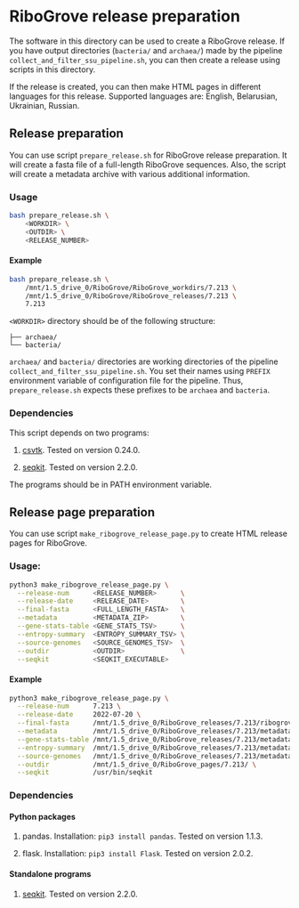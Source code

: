 # RiboGrove release preparation

The software in this directory can be used to create a RiboGrove release. If you have output directories (`bacteria/` and `archaea/`) made by the pipeline `collect_and_filter_ssu_pipeline.sh`, you can then create a release using scripts in this directory.

If the release is created, you can then make HTML pages in different languages for this release. Supported languages are: English, Belarusian, Ukrainian, Russian.

## Release preparation

You can use script `prepare_release.sh` for RiboGrove release preparation. It will create a fasta file of a full-length RiboGrove sequences. Also, the script will create a metadata archive with various additional information.

### Usage

```bash
bash prepare_release.sh \
    <WORKDIR> \
    <OUTDIR> \
    <RELEASE_NUMBER>
```

#### Example

```bash
bash prepare_release.sh \
    /mnt/1.5_drive_0/RiboGrove/RiboGrove_workdirs/7.213 \
    /mnt/1.5_drive_0/RiboGrove/RiboGrove_releases/7.213 \
    7.213
```

`<WORKDIR>` directory should be of the following structure:

```
├── archaea/
└── bacteria/
```

`archaea/` and `bacteria/` directories are working directories of the pipeline `collect_and_filter_ssu_pipeline.sh`. You set their names using `PREFIX` environment variable of configuration file for the pipeline. Thus, `prepare_release.sh` expects these prefixes to be `archaea` and `bacteria`.

### Dependencies

This script depends on two programs:

1. [csvtk](https://github.com/shenwei356/csvtk). Tested on version 0.24.0.

2. [seqkit](https://github.com/shenwei356/seqkit). Tested on version 2.2.0.

The programs should be in PATH environment variable.


## Release page preparation

You can use script `make_ribogrove_release_page.py` to create HTML release pages for RiboGrove.

### Usage:

```bash
python3 make_ribogrove_release_page.py \
  --release-num      <RELEASE_NUMBER>      \
  --release-date     <RELEASE_DATE>        \
  --final-fasta      <FULL_LENGTH_FASTA>   \
  --metadata         <METADATA_ZIP>        \
  --gene-stats-table <GENE_STATS_TSV>      \
  --entropy-summary  <ENTROPY_SUMMARY_TSV> \
  --source-genomes   <SOURCE_GENOMES_TSV>  \
  --outdir           <OUTDIR>              \
  --seqkit           <SEQKIT_EXECUTABLE>
```

#### Example

```bash
python3 make_ribogrove_release_page.py \
  --release-num      7.213 \
  --release-date     2022-07-20 \
  --final-fasta      /mnt/1.5_drive_0/RiboGrove_releases/7.213/ribogrove_7.213_sequences.fasta.gz \
  --metadata         /mnt/1.5_drive_0/RiboGrove_releases/7.213/metadata_ribogrove_7.213.zip \
  --gene-stats-table /mnt/1.5_drive_0/RiboGrove_releases/7.213/metadata/gene_seqs_statistics.tsv \
  --entropy-summary  /mnt/1.5_drive_0/RiboGrove_releases/7.213/metadata/entropy_summary.tsv \
  --source-genomes   /mnt/1.5_drive_0/RiboGrove_releases/7.213/metadata/source_RefSeq_genomes.tsv \
  --outdir           /mnt/1.5_drive_0/RiboGrove_pages/7.213/ \
  --seqkit           /usr/bin/seqkit
```

### Dependencies

#### Python packages

1. pandas. Installation: `pip3 install pandas`. Tested on version 1.1.3.

2. flask. Installation: `pip3 install Flask`. Tested on version 2.0.2.

#### Standalone programs

1. [seqkit](https://github.com/shenwei356/seqkit). Tested on version 2.2.0.
